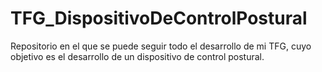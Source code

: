 # TFG_DispositivoDeControlPostural
Repositorio en el que se puede seguir todo el desarrollo de mi TFG, cuyo objetivo es el desarrollo de un dispositivo de control postural.
